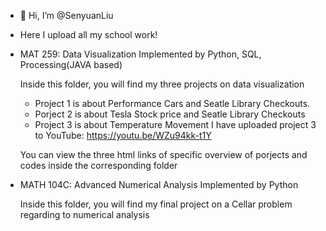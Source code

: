 - 👋 Hi, I’m @SenyuanLiu
- Here I upload all my school work!  

- MAT 259: Data Visualization   Implemented by Python, SQL, Processing(JAVA based)

  Inside this folder, you will find my three projects on data visualization
    - Project 1 is about Performance Cars and Seatle Library Checkouts. 
    - Porject 2 is about Tesla Stock price and Seatle Library Checkouts 
    - Project 3 is about Temperature Movement 
    I have uploaded project 3 to YouTube: https://youtu.be/WZu94kk-t1Y
    
    You can view the three html links of specific overview of porjects and codes inside the corresponding folder
    
 - MATH 104C: Advanced Numerical Analysis     Implemented by Python
 
    Inside this folder, you will find my final project on a Cellar problem regarding to numerical analysis
